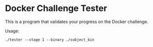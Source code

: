 # Docker Challenge Tester

This is a program that validates your progress on the Docker challenge.

Usage:

```
./tester --stage 1 --binary ./subject_bin
```

